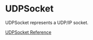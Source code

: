 # UDPSocket

UDPSocket represents a UDP/IP socket.

[UDPSocket Reference](https://ruby-doc.org/stdlib-2.5.0/libdoc/socket/rdoc/UDPSocket.html)